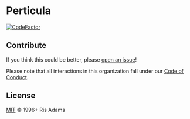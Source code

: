 # Perticula

[![CodeFactor](https://www.codefactor.io/repository/github/perticula/core/badge)](https://www.codefactor.io/repository/github/perticula/core)

## Contribute

If you think this could be better, please [open an issue](https://github.com/perticula/Perticula.core/issues/new)!

Please note that all interactions in this organization fall under our [Code of Conduct](CODE_OF_CONDUCT.md).

## License

[MIT](LICENSE) © 1996+ Ris Adams
